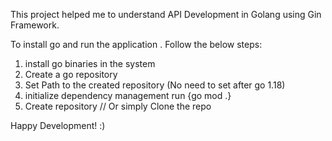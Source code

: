 This project helped me to understand API Development in Golang using Gin Framework. 

To install go and run the application . 
Follow the below steps:

1. install go binaries in the system
2. Create a go repository
3. Set Path to the created repository (No need to set after go 1.18)
4. initialize dependency management run {go mod .}
5. Create repository // Or simply Clone the repo

Happy Development! :)
